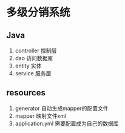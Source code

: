 # 多级分销系统

## Java

1. controller 控制层
2. dao 访问数据库
3. entity 实体
4. service 服务层

## resources

1. generator 自动生成mapper的配置文件
2. mapper 映射文件xml
3. application.yml 需要配置成为自己的数据库